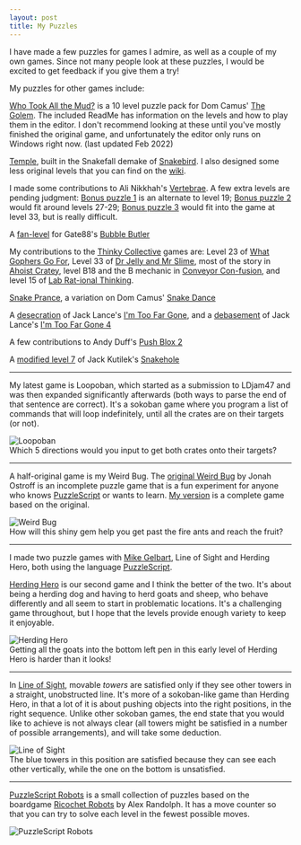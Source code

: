 ```yaml
---
layout: post
title: My Puzzles
---
```


I have made a few puzzles for games I admire, as well as a couple of my own games. Since not many people look at these puzzles, I would be excited to get feedback if you give them a try!

My puzzles for other games include:

[Who Took All the Mud?](https://1drv.ms/u/s!Ar8m4sxHoFLQgr9-5_6lWQWVD021fw?e=W2O5qt) is a 10 level puzzle pack for Dom Camus' [The Golem](https://store.steampowered.com/app/1270390/The_Golem/). The included ReadMe has information on the levels and how to play them in the editor. I don't recommend looking at these until you've mostly finished the original game, and unfortunately the editor only runs on Windows right now. (last updated Feb 2022)  

[Temple](https://wolfesoftware.com/snakefall/#level=HyRr4JK1&20&40?*b1*A0*31*D0110*32*40111*70*3201102*102*I02*10201102022202*30*02*70202220201102024202*I0202420201100020002*401*902000200011000*12*30*02*70*1200011*Y0*01*W0*01*U0*21*U0*21*U0*21*U0*21*V0*11*202*O0*11*202*N0*212*102*N0*81222*410*510*j1/f25?325/f26?483/f27?526/f10?569/f0?652/s4?705/f8?670/f11?550/f6?220/f12?258/f1?196/f4?238/f2?665/b3?612/b4?625/f3?255/f5?138/), built in the Snakefall demake of [Snakebird](https://snakebird.noumenongames.com/). I also designed some less original levels that you can find on the [wiki](https://github.com/thejoshwolfe/snakefall/wiki).  

I made some contributions to Ali Nikkhah's [Vertebrae](https://draxes.itch.io/vertebrae).  A few extra levels are pending judgment: [Bonus puzzle 1](https://www.puzzlescript.net/play.html?p=93866bdc4d383db31fc99c4d9a4db93c) is an alternate to level 19; [Bonus puzzle 2](https://www.puzzlescript.net/play.html?p=5aa21f6896e518d160197982fdaa322c) would fit around levels 27-29; [Bonus puzzle 3](https://www.puzzlescript.net/play.html?p=bb6fe1e13756f395845064849402d6d6) would fit into the game at level 33, but is really difficult.  

A [fan-level](https://www.puzzlescript.net/play.html?p=e564118925b2fa677552548527fdeb7d) for Gate88's [Bubble Butler](https://gate.itch.io/bubble-butler)

My contributions to the [Thinky Collective](https://thinkycollective.itch.io/) games are: Level 23 of [What Gophers Go For](https://what-gophers-go-for.github.io/), Level 33 of [Dr Jelly and Mr Slime](https://thinkycollective.itch.io/dr-jelly-and-mr-slime), most of the story in [Ahoist Cratey](https://thinkycollective.itch.io/ahoist-cratey), level B18 and the B mechanic in [Conveyor Con-fusion](https://thinkycollective.itch.io/conveyor-confusion), and level 15 of [Lab Rat-ional Thinking](https://thinkycollective.itch.io/lab-rational-thinking).

[Snake Prance](https://www.puzzlescript.net/play.html?p=f20d6426914d31a810967cd221216969), a variation on Dom Camus' [Snake Dance](https://bateleur.itch.io/snake-dance)

A [desecration](https://www.puzzlescript.net/play.html?p=443f041b36f57539884e69d2df7bb212) of Jack Lance's [I'm Too Far Gone](https://www.puzzlescript.net/play.html?p=a4bb2bf44284bdb9347cf3f1399d4f11), and a [debasement](https://www.puzzlescript.net/play.html?p=9f93643aa470177db0ee51126deaa522) of Jack Lance's [I'm Too Far Gone 4](https://jacklance.github.io/imtoofargone4/)

A few contributions to Andy Duff's [Push Blox 2](https://store.steampowered.com/app/894430/Push_Blox_2/)

A [modified level 7](https://www.puzzlescript.net/play.html?p=2569c0d26a4331cffc7efaa9df88607c) of Jack Kutilek's [Snakehole](https://jackkutilek.itch.io/snakehole)

-----

My latest game is Loopoban, which started as a submission to LDjam47 and was then expanded significantly afterwards (both ways to parse the end of that sentence are correct).  It's a sokoban game where you program a list of commands that will loop indefinitely, until all the crates are on their targets (or not).

![Loopoban](https://joelthefox.github.io/img/Loopoban.png "An early Loopoban puzzle")  
Which 5 directions would you input to get both crates onto their targets?

-----

A half-original game is my Weird Bug.  The [original Weird Bug](https://www.puzzlescript.net/play.html?p=9174930) by Jonah Ostroff is an incomplete puzzle game that is a fun experiment for anyone who knows [PuzzleScript](https://www.puzzlescript.net/) or wants to learn.  [My version](https://joel-fox.itch.io/weird-bug) is a complete game based on the original.  

![Weird Bug](https://joelthefox.github.io/img/WeirdBug.png "The first gem level in Weird Bug")  
How will this shiny gem help you get past the fire ants and reach the fruit?

-----

I made two puzzle games with [Mike Gelbart](https://www.mikegelbart.com/), Line of Sight and Herding Hero, both using the language [PuzzleScript](https://www.puzzlescript.net/).

[Herding Hero](https://joel-fox.itch.io/herding-hero) is our second game and I think the better of the two.  It's about being a herding dog and having to herd goats and sheep, who behave differently and all seem to start in problematic locations.  It's a challenging game throughout, but I hope that the levels provide enough variety to keep it enjoyable.  

![Herding Hero](https://joelthefox.github.io/img/herdingheroscreen.jpg "An early level of Herding Hero")  
Getting all the goats into the bottom left pen in this early level of Herding Hero is harder than it looks!  

-----

In [Line of Sight](https://joel-fox.itch.io/line-of-sight), movable *towers* are satisfied only if they see other towers in a straight, unobstructed line.  It's more of a sokoban-like game than Herding Hero, in that a lot of it is about pushing objects into the right positions, in the right sequence.  Unlike other sokoban games, the end state that you would like to achieve is not always clear (all towers might be satisfied in a number of possible arrangements), and will take some deduction.

![Line of Sight](https://joelthefox.github.io/img/LoSscreen.png "Level 3 of Line of Sight")  
The blue towers in this position are satisfied because they can see each other vertically, while the one on the bottom is unsatisfied.  

-----

[PuzzleScript Robots](https://joel-fox.itch.io/puzzlescript-robots) is a small collection of puzzles based on the boardgame [Ricochet Robots](https://boardgamegeek.com/boardgame/51/ricochet-robots) by Alex Randolph.  It has a move counter so that you can try to solve each level in the fewest possible moves.

![PuzzleScript Robots](https://joelthefox.github.io/img/pusslescriptrobots.png "Move 6 of level 3.  I made random moves, so don't try this at home.")

